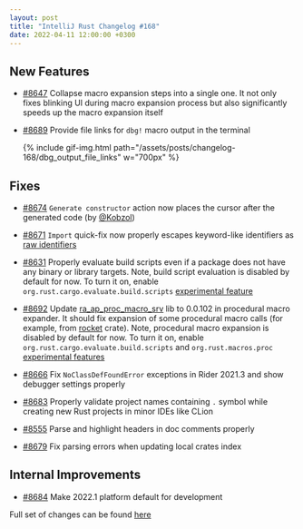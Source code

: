 ```yaml
---
layout: post
title: "IntelliJ Rust Changelog #168"
date: 2022-04-11 12:00:00 +0300
---
```



## New Features

* [#8647] Collapse macro expansion steps into a single one.
It not only fixes blinking UI during macro expansion process but also significantly speeds up the macro expansion itself

* [#8689] Provide file links for `dbg!` macro output in the terminal

  {% include gif-img.html path="/assets/posts/changelog-168/dbg_output_file_links" w="700px" %}

## Fixes

* [#8674] `Generate constructor` action now places the cursor after the generated code (by [@Kobzol])

* [#8671] `Import` quick-fix now properly escapes keyword-like identifiers as [raw identifiers](https://rust-lang.github.io/rfcs/2151-raw-identifiers.html)

* [#8631] Properly evaluate build scripts even if a package does not have any binary or library targets.
  Note, build script evaluation is disabled by default for now. To turn it on, enable `org.rust.cargo.evaluate.build.scripts` [experimental feature][experimental features]

* [#8692] Update [ra_ap_proc_macro_srv](https://crates.io/crates/ra_ap_proc_macro_srv) lib to 0.0.102 in procedural macro expander.
  It should fix expansion of some procedural macro calls (for example, from [rocket](https://crates.io/crates/rocket) crate).
  Note, procedural macro expansion is disabled by default for now.
  To turn it on, enable `org.rust.cargo.evaluate.build.scripts` and `org.rust.macros.proc` [experimental features]

* [#8666] Fix `NoClassDefFoundError` exceptions in Rider 2021.3 and show debugger settings properly

* [#8683] Properly validate project names containing `.` symbol while creating new Rust projects in minor IDEs like CLion

* [#8555] Parse and highlight headers in doc comments properly

* [#8679] Fix parsing errors when updating local crates index

## Internal Improvements

* [#8684] Make 2022.1 platform default for development

Full set of changes can be found [here](https://github.com/intellij-rust/intellij-rust/milestone/76?closed=1)

[@Kobzol]: https://github.com/Kobzol

[#8555]: https://github.com/intellij-rust/intellij-rust/pull/8555
[#8631]: https://github.com/intellij-rust/intellij-rust/pull/8631
[#8647]: https://github.com/intellij-rust/intellij-rust/pull/8647
[#8666]: https://github.com/intellij-rust/intellij-rust/pull/8666
[#8671]: https://github.com/intellij-rust/intellij-rust/pull/8671
[#8674]: https://github.com/intellij-rust/intellij-rust/pull/8674
[#8679]: https://github.com/intellij-rust/intellij-rust/pull/8679
[#8683]: https://github.com/intellij-rust/intellij-rust/pull/8683
[#8684]: https://github.com/intellij-rust/intellij-rust/pull/8684
[#8689]: https://github.com/intellij-rust/intellij-rust/pull/8689
[#8692]: https://github.com/intellij-rust/intellij-rust/pull/8692

[experimental features]: https://plugins.jetbrains.com/plugin/8182-rust/docs/rust-faq.html#experimental-features
